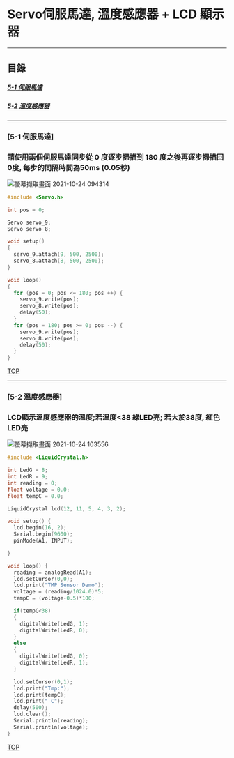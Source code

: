# Servo伺服馬達, 溫度感應器 + LCD 顯示器
<a name="000"/>

---
## 目錄
##### [5-1 伺服馬達](#001)
##### [5-2 溫度感應器](#002)
---

<a name="001"/>

### [5-1 伺服馬達]
### 請使用兩個伺服馬達同步從 0 度逐步掃描到 180 度之後再逐步掃描回0度, 每步的間隔時間為50ms (0.05秒)
![螢幕擷取畫面 2021-10-24 094314](https://user-images.githubusercontent.com/89327055/138576638-3e64db76-f659-436a-b2d1-b19e894fb98e.png)
````C
#include <Servo.h>

int pos = 0;

Servo servo_9;
Servo servo_8;

void setup()
{
  servo_9.attach(9, 500, 2500);
  servo_8.attach(8, 500, 2500);
}

void loop()
{
  for (pos = 0; pos <= 180; pos ++) {
    servo_9.write(pos);
    servo_8.write(pos);    
    delay(50);
  }
  for (pos = 180; pos >= 0; pos --) {
    servo_9.write(pos);
    servo_8.write(pos);
    delay(50);
  }
}
````

[TOP](#000)

---

<a name="002"/>

### [5-2 溫度感應器]
### LCD顯示溫度感應器的溫度;若溫度<38 綠LED亮; 若大於38度, 紅色LED亮
![螢幕擷取畫面 2021-10-24 103556](https://user-images.githubusercontent.com/89327055/138577917-a13f1d0d-22ce-4d64-abe8-46f14b49d8c8.png)
````C
#include <LiquidCrystal.h>

int LedG = 8;
int LedR = 9;
int reading = 0;
float voltage = 0.0;
float tempC = 0.0;

LiquidCrystal lcd(12, 11, 5, 4, 3, 2);

void setup() {
  lcd.begin(16, 2);
  Serial.begin(9600);	
  pinMode(A1, INPUT);

}

void loop() {
  reading = analogRead(A1);
  lcd.setCursor(0,0);  
  lcd.print("TMP Sensor Demo");
  voltage = (reading/1024.0)*5;
  tempC = (voltage-0.5)*100;

  if(tempC<38)
  {
    digitalWrite(LedG, 1);
    digitalWrite(LedR, 0);
  }
  else
  {
    digitalWrite(LedG, 0);
    digitalWrite(LedR, 1);    
  }

  lcd.setCursor(0,1);
  lcd.print("Tmp:");
  lcd.print(tempC);
  lcd.print(" C");
  delay(500);
  lcd.clear();
  Serial.println(reading);
  Serial.println(voltage);  
}
````


[TOP](#000)
